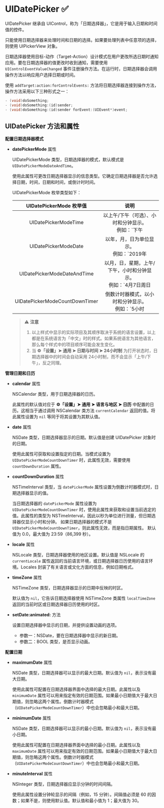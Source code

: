 # UIDatePicker ✅

UIDatePicker 继承自 UIControl，称为「日期选择器」，它是用于输入日期和时间值的控件。

只能使用日期选择器来处理时间和日期的选择。如果要处理列表中任意项的选择，则使用 UIPickerView 对象。

日期选择器使用目标-动作（Target-Action）设计模式在用户更改所选日期时通知应用。要在日期选择器的值更改时收到通知，需要使用`UIControlEventValueChanged` 事件注册操作方法。在运行时，日期选择器会调用操作方法以响应用户选择日期或时间。

使用 `addTarget:action:forControlEvents:` 方法将日期选择器连接到操作方法，操作方法采用以下三种形式之一：

```Objective-C
- (void)doSomething;
- (void)doSomething:(id)sender;
- (void)doSomething:(id)sender forEvent:(UIEvent*)event;
```

## UIDatePicker 方法和属性

**配置日期选择器模式**

- **datePickerMode** 属性

    UIDatePickerMode 类型，日期选择器的模式，默认模式是 `UIDatePickerModeDateAndTime`。

    使用此属性可更改日期选择器显示的信息类型。它确定日期选择器是否允许选择日期，时间，日期和时间，或倒计时时间。
    
    UIDatePickerMode 枚举类型如下：
    
    | UIDatePickerMode 枚举值 | 说明 |
    | :-: | :-: |
    | UIDatePickerModeTime | 以上午/下午（可选）、小时和分钟显示。<br>例如：`下午 | 6 | 53` |
    | UIDatePickerModeDate | 以年，月，日为单位显示。<br>例如：`2019年 | 4月 | 8日` |
    | UIDatePickerModeDateAndTime | 以月，日，星期，上午/下午，小时和分钟显示。<br>例如：`4月7日周日 | 下午 | 8 | 40` |
    | UIDatePickerModeCountDownTimer | 倒数计时器模式，以小时和分钟显示。<br>例如：`5小时 | 3分钟` |
    
    > ⚠️ **注意**
    >
    > 1. 以上样式中显示的实际项目及其顺序取决于系统的语言设置，以上都是在系统语言为「中文」时的样式。如果系统语言为其他语言，那么每个样式中的项目顺序可能会发生变化。
    > 2. 当 **⚙️「设置」➤ 通用 ➤ 日期与时间 ➤ 24小时制** 为打开状态时，日期选择器中的时间会自动采用 24小时制，而不会显示「上午/下午」，反之同理。

**管理日期和日历**

- **calendar** 属性

    NSCalendar 类型，用于日期选择器的日历。
    
    此属性的默认值对应于 **⚙️「设置」➤ 通用 ➤ 语言与地区 ➤ 日历** 中配置的日历。这相当于通过调用 NSCalendar 类方法 `currentCalendar` 返回的值。将此属性设置为 `nil` 等同于将其设置为其默认值。
    
- **date** 属性

    NSDate 类型，日期选择器显示的日期。默认值是创建 UIDatePicker 对象时的日期。
    
    使用此属性可获取和设置指定的日期。当模式设置为 `UIDatePickerModeCountDownTimer` 时，此属性无效，需要使用 `countDownDuration` 属性。
    
- **countDownDuration** 属性

    NSTimeInterval 类型，当 `datePickerMode` 属性设置为倒数计时器模式时，日期选择器显示的值。
    
    当日期选择器的 `datePickerMode` 属性设置为 `UIDatePickerModeCountDownTimer` 时，使用此属性来获取和设置当前选定的值。此属性的类型为 NSTimeInterval，因此以秒为单位进行测量，但日期选择器仅显示小时和分钟。 如果日期选择器的模式不是 `UIDatePickerModeCountDownTimer`，则此属性无效，而是指日期属性。 默认值为 0.0，最大值为 23:59（86,399 秒）。

- **locale** 属性

    NSLocale 类型，日期选择器使用的地区设置。默认值是 NSLocale 的 `currentLocale` 属性返回的当前语言环境，或日期选择器日历使用的语言环境。Locales 封装了有关语言或文化方面的信息，例如日期格式。
    
- **timeZone** 属性

    NSTimeZone 类型，日期选择器显示的日期中反映的时区。
    
    默认值为 `nil`，它告诉日期选择器使用 NSTimeZone 类属性 `localTimeZone` 返回的当前时区或日期选择器日历使用的时区。
    
- **setDate:animated:** 方法

    设置日期选择器中显示的日期，并提供设置动画的选项。
    
    - 参数一：NSDate，要在日期选择器中显示的新日期。
    - 参数二：BOOL 类型，是否显示动画。

**配置日期**

- **maximumDate** 属性

    NSDate 类型，日期选择器可以显示的最大日期。默认值为 `nil`，表示没有最大日期。
    
    使用此属性可配置在日期选择器界面中选择的最大日期。此属性以及 `minimumDate` 属性可以用来指定有效的日期范围。如果最小日期值大于最大日期值，则忽略这两个属性。倒数计时器模式（`UIDatePickerModeCountDownTimer`）中也会忽略最小和最大日期。
    
- **minimumDate** 属性

    NSDate 类型，日期选择器可以显示的最小日期。默认值为 `nil`，表示没有最小日期。
    
    使用此属性可配置在日期选择器界面中选择的最小日期。此属性以及 `maximumDate` 属性可以用来指定有效的日期范围。如果最小日期值大于最大日期值，则忽略这两个属性。倒数计时器模式（`UIDatePickerModeCountDownTimer`）中也会忽略最小和最大日期。
    
- **minuteInterval** 属性

    NSInteger 类型，日期选择器应显示分钟的时间间隔。
    
    使用此属性设置分钟轮显示的间隔（例如，15 分钟）。间隔值必须是 60 的因数；如果不是，则使用默认值。默认值和最小值为 1；最大值为 30。